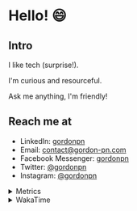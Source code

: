 # Hello! 😄

## Intro

I like tech (surprise!).

I'm curious and resourceful.

Ask me anything, I'm friendly!

## Reach me at

- LinkedIn: [gordonpn](https://www.linkedin.com/in/gordonpn/)
- Email: [contact@gordon-pn.com](mailto:contact@gordon-pn.com)
- Facebook Messenger: [gordonpn](https://www.messenger.com/t/Gordonpn)
- Twitter: [@gordonpn](https://twitter.com/Gordonpn)
- Instagram: [@gordonpn](https://www.instagram.com/gordonpn/)

<details>
  <summary>Metrics</summary>

  <img align="center" src="https://github.com/gordonpn/gordonpn/blob/master/github-metrics.svg" alt="GitHub Metrics">

</details>

<details>
  <summary>WakaTime</summary>

  <!--START_SECTION:waka-->
![Code Time](http://img.shields.io/badge/Code%20Time-176%20hrs%2042%20mins-blue)

![Profile Views](http://img.shields.io/badge/Profile%20Views-0-blue)

**🐱 My GitHub Data** 

> 🏆 267 Contributions in the Year 2022
 > 
> 📦 139.2 kB Used in GitHub's Storage 
 > 
> 🚫 Not Opted to Hire
 > 
> 📜 32 Public Repositories 
 > 
> 🔑 15 Private Repositories  
 > 
**I'm an Early 🐤** 

```text
🌞 Morning    179 commits    █████░░░░░░░░░░░░░░░░░░░░   19.96% 
🌆 Daytime    345 commits    █████████░░░░░░░░░░░░░░░░   38.46% 
🌃 Evening    355 commits    ██████████░░░░░░░░░░░░░░░   39.58% 
🌙 Night      18 commits     ░░░░░░░░░░░░░░░░░░░░░░░░░   2.01%

```
📅 **I'm Most Productive on Wednesday** 

```text
Monday       153 commits    ████░░░░░░░░░░░░░░░░░░░░░   17.06% 
Tuesday      139 commits    ████░░░░░░░░░░░░░░░░░░░░░   15.5% 
Wednesday    166 commits    ████░░░░░░░░░░░░░░░░░░░░░   18.51% 
Thursday     114 commits    ███░░░░░░░░░░░░░░░░░░░░░░   12.71% 
Friday       134 commits    ███░░░░░░░░░░░░░░░░░░░░░░   14.94% 
Saturday     70 commits     ██░░░░░░░░░░░░░░░░░░░░░░░   7.8% 
Sunday       121 commits    ███░░░░░░░░░░░░░░░░░░░░░░   13.49%

```


📊 **This Week I Spent My Time On** 

```text
⌚︎ Time Zone: America/Toronto

💬 Programming Languages: 
No Activity Tracked This Week

🔥 Editors: 
No Activity Tracked This Week

🐱‍💻 Projects: 
No Activity Tracked This Week

💻 Operating System: 
No Activity Tracked This Week

```

**I Mostly Code in JavaScript** 

```text
JavaScript               10 repos            ████░░░░░░░░░░░░░░░░░░░░░   18.87% 
Java                     10 repos            ████░░░░░░░░░░░░░░░░░░░░░   18.87% 
Python                   6 repos             ██░░░░░░░░░░░░░░░░░░░░░░░   11.32% 
Ruby                     4 repos             ██░░░░░░░░░░░░░░░░░░░░░░░   7.55% 
TypeScript               4 repos             ██░░░░░░░░░░░░░░░░░░░░░░░   7.55%

```


**Timeline**

![Chart not found](https://raw.githubusercontent.com/gordonpn/gordonpn/master/charts/bar_graph.png) 


 Last Updated on 04/06/2022 04:27:03 UTC
<!--END_SECTION:waka-->
</details>
